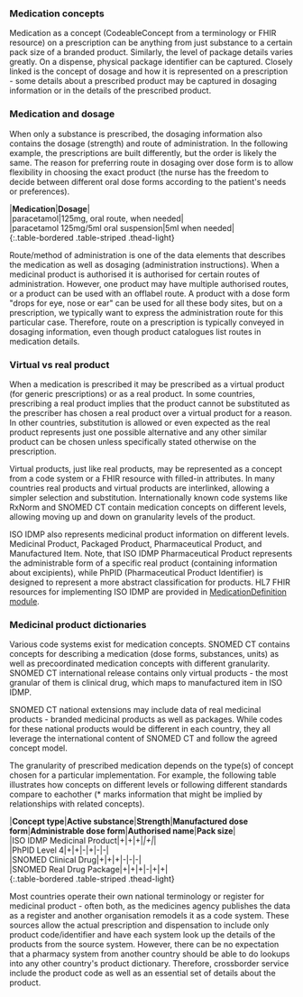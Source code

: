 ### Medication concepts

Medication as a concept (CodeableConcept from a terminology or FHIR resource) on a prescription can be anything from just substance to a certain pack size of a branded product. Similarly, the level of package details varies greatly. On a dispense, physical package identifier can be captured. Closely linked is the concept of dosage and how it is represented on a prescription - some details about a prescribed product may be captured in dosaging information or in the details of the prescribed product.

### Medication and dosage

When only a substance is prescribed, the dosaging information also contains the dosage (strength) and route of administration. In the following example, the prescriptions are built differently, but the order is likely the same. The reason for preferring route in dosaging over dose form is to allow flexibility in choosing the exact product (the nurse has the freedom to decide between different oral dose forms according to the patient's needs or preferences).  
  
|**Medication**|**Dosage**|  
|paracetamol|125mg, oral route, when needed|  
|paracetamol 125mg/5ml oral suspension|5ml when needed|  
{:.table-bordered .table-striped .thead-light}  

Route/method of administration is one of the data elements that describes the medication as well as dosaging (administration instructions). When a medicinal product is authorised it is authorised for certain routes of administration. However, one product may have multiple authorised routes, or a product can be used with an offlabel route. A product with a dose form "drops for eye, nose or ear" can be used for all these body sites, but on a prescription, we typically want to express the administration route for this particular case. Therefore, route on a prescription is typically conveyed in dosaging information, even though product catalogues list routes in medication details.  

### Virtual vs real product

When a medication is prescribed it may be prescribed as a virtual product (for generic prescriptions) or as a real product. In some countries, prescribing a real product implies that the product cannot be substituted as the prescriber has chosen a real product over a virtual product for a reason. In other countries, substitution is allowed or even expected as the real product represents just one possible alternative and any other similar product can be chosen unless specifically stated otherwise on the prescription.  

Virtual products, just like real products, may be represented as a concept from a code system or a FHIR resource with filled-in attributes. In many countries real products and virtual products are interlinked, allowing a simpler selection and substitution. Internationally known code systems like RxNorm and SNOMED CT contain medication concepts on different levels, allowing moving up and down on granularity levels of the product.  

ISO IDMP also represents medicinal product information on different levels. Medicinal Product, Packaged Product, Pharmaceutical Product, and Manufactured Item. Note, that ISO IDMP Pharmaceutical Product represents the administrable form of a specific real product (containing information about excipients), while PhPID (Pharmaceutical Product Identifier) is designed to represent a more abstract classification for products. HL7 FHIR resources for implementing ISO IDMP are provided in [MedicationDefinition module](https://www.hl7.org/fhir/R5/medication-definition-module.html).   

### Medicinal product dictionaries

Various code systems exist for medication concepts. 
SNOMED CT contains concepts for describing a medication (dose forms, substances, units) as well as precoordinated medication concepts with different granularity. SNOMED CT international release contains only virtual products - the most granular of them is clinical drug, which maps to manufactured item in ISO IDMP.

SNOMED CT national extensions may include data of real medicinal products - branded medicinal products as well as packages. While codes for these national products would be different in each country, they all leverage the international content of SNOMED CT and follow the agreed concept model.  

The granularity of prescribed medication depends on the type(s) of concept chosen for a particular implementation. For example, the following table illustrates how concepts on different levels or following different standards compare to eachother (* marks information that might be implied by relationships with related concepts).

|**Concept type**|**Active substance**|**Strength**|**Manufactured dose form**|**Administrable dose form**|**Authorised name**|**Pack size**|  
|ISO IDMP Medicinal Product|+|+|+|*|+|*|  
|PhPID Level 4|+|+|-|+|-|-|  
|SNOMED Clinical Drug|+|+|+|-|-|-|  
|SNOMED Real Drug Package|+|+|+|-|+|+|  
{:.table-bordered .table-striped .thead-light}


Most countries operate their own national terminology or register for medicinal product - often both, as the medicines agency publishes the data as a register and another organisation remodels it as a code system. These sources allow the actual prescription and dispensation to include only product code/identifier and have each system look up the details of the products from the source system. However, there can be no expectation that a pharmacy system from another country should be able to do lookups into any other country's product dictionary. Therefore, crossborder service include the product code as well as an essential set of details about the product.